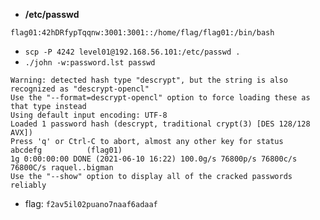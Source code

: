 - **/etc/passwd**
```
flag01:42hDRfypTqqnw:3001:3001::/home/flag/flag01:/bin/bash
```
- `scp -P 4242 level01@192.168.56.101:/etc/passwd .`
- `./john -w:password.lst passwd`
```
Warning: detected hash type "descrypt", but the string is also recognized as "descrypt-opencl"
Use the "--format=descrypt-opencl" option to force loading these as that type instead
Using default input encoding: UTF-8
Loaded 1 password hash (descrypt, traditional crypt(3) [DES 128/128 AVX])
Press 'q' or Ctrl-C to abort, almost any other key for status
abcdefg          (flag01)
1g 0:00:00:00 DONE (2021-06-10 16:22) 100.0g/s 76800p/s 76800c/s 76800C/s raquel..bigman
Use the "--show" option to display all of the cracked passwords reliably
```
- flag: `f2av5il02puano7naaf6adaaf`
